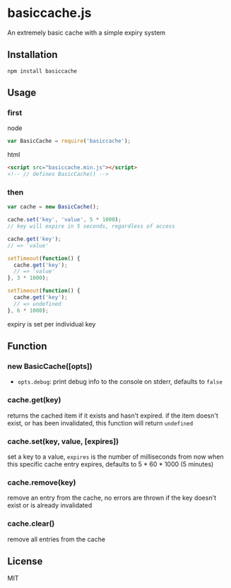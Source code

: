 basiccache.js
=============

An extremely basic cache with a simple expiry system

Installation
------------

    npm install basiccache

Usage
-----

### first

node
``` js
var BasicCache = require('basiccache');
```

html
``` html
<script src="basiccache.min.js"></script>
<!-- // defines BasicCache() -->
```

### then

``` js
var cache = new BasicCache();

cache.set('key', 'value', 5 * 1000);
// key will expire in 5 seconds, regardless of access

cache.get('key');
// => 'value'

setTimeout(function() {
  cache.get('key');
  // => 'value'
}, 3 * 1000);

setTimeout(function() {
  cache.get('key');
  // => undefined
}, 6 * 1000);

```

expiry is set per individual key

Function
--------

### new BasicCache([opts])

- `opts.debug`: print debug info to the console on stderr, defaults to `false`

### cache.get(key)

returns the cached item if it exists and hasn't expired.  if the item doesn't
exist, or has been invalidated, this function will return `undefined`

### cache.set(key, value, [expires])

set a key to a value, `expires` is the number of milliseconds from now when
this specific cache entry expires, defaults to 5 * 60 * 1000 (5 minutes)

### cache.remove(key)

remove an entry from the cache, no errors are thrown if the key doesn't exist or is already invalidated

### cache.clear()

remove all entries from the cache

License
-------

MIT
